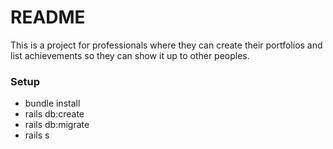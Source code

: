 # README

This is a project for professionals where they can create their portfolios and list achievements so they can show it up to other peoples.  

### Setup
- bundle install
- rails db:create
- rails db:migrate
- rails s

